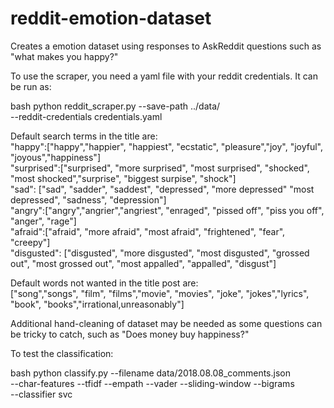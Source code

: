 # reddit-emotion-dataset
Creates a emotion dataset using responses to AskReddit questions such as "what makes you happy?"

To use the scraper, you need a yaml file with your reddit credentials. It can be run as:

bash
python reddit_scraper.py --save-path ../data/ \
--reddit-credentials credentials.yaml

Default search terms in the title are:<br />
"happy":["happy","happier", "happiest", "ecstatic", "pleasure","joy", "joyful", "joyous","happiness"]<br />
"surprised":["surprised", "more surprised", "most surprised", "shocked", "most shocked","surprise", "biggest surpise", "shock"]<br />
"sad": ["sad", "sadder", "saddest", "depressed", "more depressed" "most depressed", "sadness", "depression"]<br />
"angry":["angry","angrier","angriest", "enraged", "pissed off", "piss you off", "anger", "rage"]<br />
"afraid":["afraid", "more afraid", "most afraid", "frightened", "fear", "creepy"]<br />
"disgusted": ["disgusted", "more disgusted", "most disgusted", "grossed out", "most grossed out", "most appalled", "appalled", "disgust"]

Default words not wanted in the title post are:<br />
["song","songs", "film", "films","movie", "movies", "joke", "jokes","lyrics", "book", "books","irrational,unreasonably"]

Additional hand-cleaning of dataset may be needed as some questions can be tricky to catch, such as "Does money buy happiness?"

To test the classification:

bash 
python classify.py --filename data/2018.08.08_comments.json \
--char-features --tfidf --empath --vader --sliding-window --bigrams \
--classifier svc
